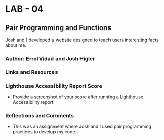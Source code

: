 # LAB - 04

## Pair Programming and Functions

Josh and I developed a website designed to teach users interesting facts about me.

### Author: Errol Vidad and Josh Higler

### Links and Resources

### Lighthouse Accessibility Report Score

* Provide a screenshot of your score after running a Lighthouse Accessibility report.

### Reflections and Comments

* This was an assignment where Josh and I used pair programming practices to develop my code.
